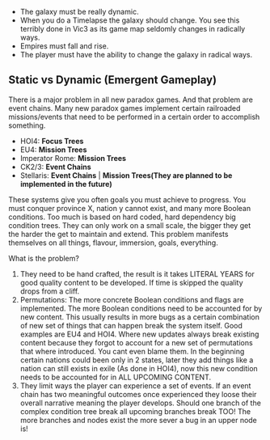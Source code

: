 - The galaxy must be really dynamic.
- When you do a Timelapse the galaxy should change. You see this terribly done in Vic3 as its game map seldomly changes in radically ways.
- Empires must fall and rise.
- The player must have the ability to change the galaxy in radical ways.

## Static vs Dynamic (Emergent Gameplay)

There is a major problem in all new paradox games. And that problem are event chains. Many new paradox games implement certain railroaded missions/events that need to be performed in a certain order to accomplish something.
- HOI4: **Focus Trees**
- EU4: **Mission Trees**
- Imperator Rome: **Mission Trees**
- CK2/3: **Event Chains**
- Stellaris: **Event Chains** | **Mission Trees(They are planned to be implemented in the future)**

These systems give you often goals you must achieve to progress. You must conquer province X, nation y cannot exist, and many more Boolean conditions. Too much is based on hard coded, hard dependency big condition trees. They can only work on a small scale, the bigger they get the harder the get to maintain and extend. This problem manifests themselves on all things, flavour, immersion, goals, everything.

What is the problem?

1. They need to be hand crafted, the result is it takes LITERAL YEARS for good quality content to be developed. If time is skipped the quality drops from a cliff.
2. Permutations: The more concrete Boolean conditions and flags are implemented. The more Boolean conditions need to be accounted for by new content. This usually results in more bugs as a certain combination of new set of things that can happen break the system itself. Good examples are EU4 and HOI4. Where new updates always break existing content because they forgot to account for a new set of permutations that where introduced. You cant even blame them. In the beginning certain nations could been only in 2 states, later they add things like a nation can still exists in exile (As done in HOI4), now this new condition needs to be accounted for in ALL UPCOMING CONTENT.
3. They limit ways the player can experience a set of events. If an event chain has two meaningful outcomes once experienced they loose their overall narrative meaning the player develops. Should one branch of the complex condition tree break all upcoming branches break TOO! The more branches and nodes exist the more sever a bug in an upper node is!